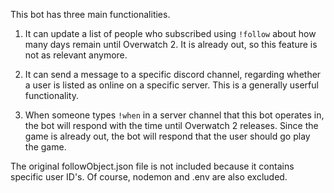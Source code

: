 This bot has three main functionalities.

1. It can update a list of people who subscribed using `!follow` about how many days remain until Overwatch 2. It is already out, so this feature is not as relevant anymore.

2. It can send a message to a specific discord channel, regarding whether a user is listed as online on a specific server. This is a generally userful functionality.

3. When someone types `!when` in a server channel that this bot operates in, the bot will respond with the time until Overwatch 2 releases. Since the game is already out, the bot will respond that the user should go play the game.

The original followObject.json file is not included because it contains specific user ID's. Of course, nodemon and .env are also excluded.